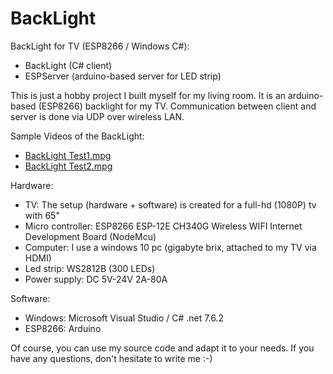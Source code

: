 # BackLight
BackLight for TV (ESP8266 / Windows C#):
* BackLight (C# client)
* ESPServer (arduino-based server for LED strip)

This is just a hobby project I built myself for my living room. It is an arduino-based (ESP8266) backlight for my TV. Communication between client and server is done via UDP over wireless LAN.

Sample Videos of the BackLight:
* [BackLight Test1.mpg](https://github.com/n1k0m0/BackLight/raw/master/Demo%20Videos/BackLight%20Test1.mpg)
* [BackLight Test2.mpg](https://github.com/n1k0m0/BackLight/raw/master/Demo%20Videos/BackLight%20Test2.mpg)

Hardware:
* TV: The setup (hardware + software) is created for a full-hd (1080P) tv with 65"
* Micro controller: ESP8266 ESP-12E CH340G Wireless WIFI Internet Development Board (NodeMcu)
* Computer: I use a windows 10 pc (gigabyte brix, attached to my TV via HDMI)
* Led strip: WS2812B (300 LEDs)
* Power supply: DC 5V-24V 2A-80A

Software:
* Windows: Microsoft Visual Studio / C# .net 7.6.2
* ESP8266: Arduino

Of course, you can use my source code and adapt it to your needs. If you have any questions, don't hesitate to write me :-)

